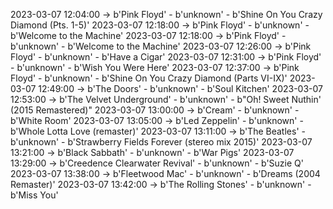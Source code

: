 2023-03-07 12:04:00 -> b'Pink Floyd' - b'unknown' - b'Shine On You Crazy Diamond (Pts. 1-5)'
2023-03-07 12:18:00 -> b'Pink Floyd' - b'unknown' - b'Welcome to the Machine'
2023-03-07 12:18:00 -> b'Pink Floyd' - b'unknown' - b'Welcome to the Machine'
2023-03-07 12:26:00 -> b'Pink Floyd' - b'unknown' - b'Have a Cigar'
2023-03-07 12:31:00 -> b'Pink Floyd' - b'unknown' - b'Wish You Were Here'
2023-03-07 12:37:00 -> b'Pink Floyd' - b'unknown' - b'Shine On You Crazy Diamond (Parts VI-IX)'
2023-03-07 12:49:00 -> b'The Doors' - b'unknown' - b'Soul Kitchen'
2023-03-07 12:53:00 -> b'The Velvet Underground' - b'unknown' - b"Oh! Sweet Nuthin' (2015 Remastered)"
2023-03-07 13:00:00 -> b'Cream' - b'unknown' - b'White Room'
2023-03-07 13:05:00 -> b'Led Zeppelin' - b'unknown' - b'Whole Lotta Love (remaster)'
2023-03-07 13:11:00 -> b'The Beatles' - b'unknown' - b'Strawberry Fields Forever (stereo mix 2015)'
2023-03-07 13:21:00 -> b'Black Sabbath' - b'unknown' - b'War Pigs'
2023-03-07 13:29:00 -> b'Creedence Clearwater Revival' - b'unknown' - b'Suzie Q'
2023-03-07 13:38:00 -> b'Fleetwood Mac' - b'unknown' - b'Dreams (2004 Remaster)'
2023-03-07 13:42:00 -> b'The Rolling Stones' - b'unknown' - b'Miss You'
